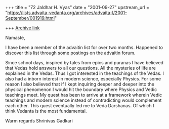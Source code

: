 +++
title = "72 Jaldhar H. Vyas"
date = "2001-09-27"
upstream_url = "https://lists.advaita-vedanta.org/archives/advaita-l/2001-September/001919.html"

+++
[Archive link](https://lists.advaita-vedanta.org/archives/advaita-l/2001-September/001919.html)

Namaste,

I have been a member of the advaitin list for over
two months. Happened to discover this list through
some postings on the advaitin forum.

Since school days, inspired by tales from epics and
puranas I have believed that Vedas hold answers to
all our questions. All the mysteries of life are
explained in the Vedas. Thus I got interested in
the teachings of the Vedas.
I also had a inborn interest in modern science,
especially Physics. For some reason I also believed
that if I kept inquiring deeper and deeper into the
physical phenomenon I would hit the boundary where
Physics and Vedic teachings meet. My quest has been
to arrive at a framework wherein Vedic teachings and
modern science instead of contradicting would
complement each other.
This quest eventually led me to Veda Darshanas. Of
which I think Vedanta is the most fundamental.

Warm regards
Shrinivas Gadkari

